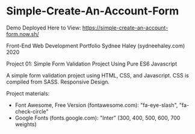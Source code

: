 # Simple-Create-An-Account-Form
Demo Deployed Here to View: 
https://simple-create-an-account-form.now.sh/

Front-End Web Development Portfolio
Sydnee Haley (sydneehaley.com)
2020

Project 01:
Simple Form Validation Project Using Pure ES6 Javascript

A simple form validation project using HTML, CSS, and Javascript. CSS is compiled from SASS. Responsive Design.

Project materials:

- Font Awesome, Free Version (fontawesome.com): "fa-eye-slash", "fa-check-circle"
- Google Fonts (fonts.google.com): "Inter" (300, 400, 500, 600, 700 weights)

